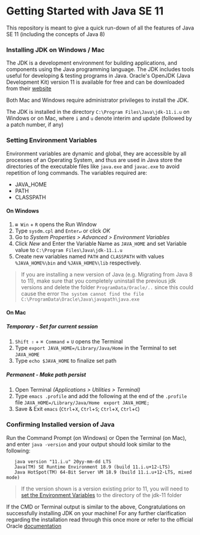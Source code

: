 # Getting Started with Java SE 11
This repository is meant to give a quick run-down of all the features of Java SE 11 (including the concepts of Java 8)
<!--##Pre-Setup-->
### Installing JDK on Windows / Mac
The JDK is a development environment for building applications, and components using the Java programming language. The JDK includes tools useful for developing & testing programs in Java. 
Oracle's OpenJDK (Java Development Kit) version 11 is available for free and can be downloaded from their [website](https://www.oracle.com/technetwork/java/javase/downloads/jdk11-downloads-5066655.html)

Both Mac and Windows require administrator privileges to install the JDK.  

The JDK is installed in the directory `C:\Program Files\Java\jdk-11.i.u` on Windows or  on Mac, where `i` and `u` denote interim and update (followed by a patch number, if any)

### Setting Environment Variables
Environment variables are dynamic and global, they are accessible by all processes of an Operating System, and thus are used in Java store the directories of the executable files like `java.exe` and `javac.exe` to avoid repetition of long commands.
The variables required are: 
* JAVA_HOME
* PATH
* CLASSPATH


#### On Windows
1. `⊞ Win` + `R` opens the Run Window
2. Type `sysdm.cpl` and `Enter↵` or click *OK*
3. Go to *System Properties > Advanced > Environment Variables*
4. Click *New* and Enter the Variable Name as `JAVA_HOME` and set Variable value to `C:\Program Files\Java\jdk-11.i.u`
5. Create new variables named `PATH` and `CLASSPATH` with values `%JAVA_HOME%\bin` and `%JAVA_HOME%\lib` respectively.
<!--https://stackoverflow.com/questions/26864662/the-system-cannot-find-the-file-c-programdata-oracle-java-javapath-java-exe-->
> If you are installing a new version of Java (e.g. Migrating from Java 8 to 11), make sure that you completely uninstall the previous jdk versions and delete the folder `ProgramData/Oracle/..` since this could cause the error `The system cannot find the file C:\ProgramData\Oracle\Java\javapath\java.exe`
#### On Mac
##### Temporary - Set for current session
1. `Shift ⇧` + `⌘ Command` + `U` opens the Terminal
2. Type `export JAVA_HOME=/Library/Java/Home` in the Terminal to set `JAVA_HOME`
3. Type `echo $JAVA_HOME` to finalize set path 
##### Permanent - Make path persist
1. Open Terminal *(Applications > Utilities > Terminal)*
2. Type `emacs .profile` and add the following at the end of the `.profile` file
`
JAVA_HOME=/Library/Java/Home 
`
`
export JAVA_HOME;
`
3. Save & Exit `emacs` (`Ctrl`+`X`, `Ctrl`+`S`; `Ctrl`+`X`, `Ctrl`+`C`)

<!--http://www.sajeconsultants.com/how-to-set-java_home-on-mac-os-x/-->
### Confirming Installed version of Java 

Run the Command Prompt (on Windows) or Open the Terminal (on Mac), and enter `java -version` and your output should look similar to the following:
```
   java version "11.i.u" 20yy-mm-dd LTS
   Java(TM) SE Runtime Environment 18.9 (build 11.i.u+12-LTS)
   Java HotSpot(TM) 64-Bit Server VM 18.9 (build 11.i.u+12-LTS, mixed mode)
```
>If the version shown is a version existing prior to 11, you will need to [set the Environment Variables](##setting-environment-variables) to the directory of the jdk-11 folder

If the CMD or Terminal output is similar to the above, Congratulations on successfully installing JDK on your machine!
For any further clarification regarding the installation read through this once more or refer to the official Oracle [documentation](https://docs.oracle.com/en/java/javase/11/install/overview-jdk-installation.html#GUID-8677A77F-231A-40F7-98B9-1FD0B48C346A)
